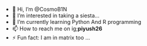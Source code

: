 - 👋 Hi, I’m @CosmoB1N
- 👀 I’m interested in taking a siesta...  
- 🌱 I’m currently learning Python And R programming
- 📫 How to reach me on ig;__piyush26__
- ⚡ Fun fact: I am in matrix too ...

<!---
CosmoB1N/CosmoB1N is a ✨ special ✨ repository because its `README.md` (this file) appears on your GitHub profile.
You can click the Preview link to take a look at your changes.
--->
